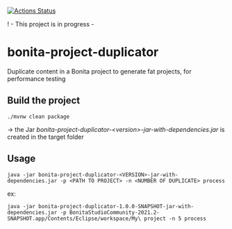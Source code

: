 [![Actions Status](https://github.com/alachambre/bonita-project-duplicator/workflows/Build/badge.svg)](https://github.com/alachambre/bonita-project-duplicator/actions?query=workflow%3ABuild)

! - This project is in progress -

# bonita-project-duplicator

Duplicate content in a Bonita project to generate fat projects, for performance testing

## Build the project

`./mvnw clean package`

-> the Jar _bonita-project-duplicator-\<version\>-jar-with-dependencies.jar_ is created in the target folder

## Usage

`java -jar bonita-project-duplicator-<VERSION>-jar-with-dependencies.jar -p <PATH TO PROJECT> -n <NUMBER OF DUPLICATE> process`

ex:
  
`java -jar bonita-project-duplicator-1.0.0-SNAPSHOT-jar-with-dependencies.jar -p BonitaStudioCommunity-2021.2-SNAPSHOT.app/Contents/Eclipse/workspace/My\ project -n 5 process`
